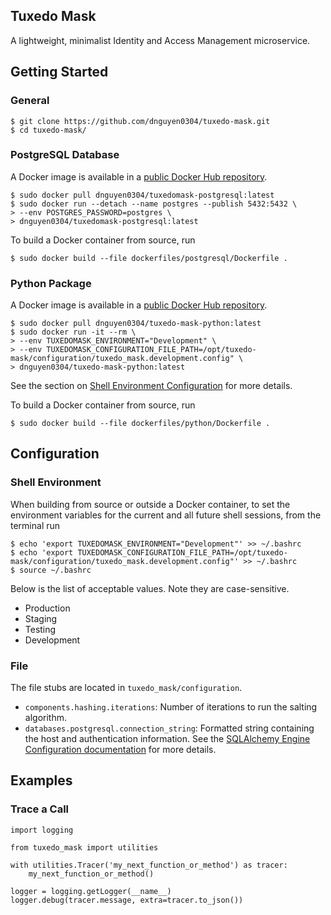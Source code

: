 Tuxedo Mask
-----------
A lightweight, minimalist Identity and Access Management microservice.

Getting Started
---------------
### General
```
$ git clone https://github.com/dnguyen0304/tuxedo-mask.git
$ cd tuxedo-mask/ 
```

### PostgreSQL Database
A Docker image is available in a [public Docker Hub repository](https://hub.docker.com/r/dnguyen0304/tuxedomask-postgresql/).
```
$ sudo docker pull dnguyen0304/tuxedomask-postgresql:latest
$ sudo docker run --detach --name postgres --publish 5432:5432 \
> --env POSTGRES_PASSWORD=postgres \
> dnguyen0304/tuxedomask-postgresql:latest
```

To build a Docker container from source, run
```
$ sudo docker build --file dockerfiles/postgresql/Dockerfile .
```

### Python Package
A Docker image is available in a [public Docker Hub repository](https://hub.docker.com/r/dnguyen0304/tuxedo-mask-python/).
```
$ sudo docker pull dnguyen0304/tuxedo-mask-python:latest
$ sudo docker run -it --rm \
> --env TUXEDOMASK_ENVIRONMENT="Development" \
> --env TUXEDOMASK_CONFIGURATION_FILE_PATH=/opt/tuxedo-mask/configuration/tuxedo_mask.development.config" \
> dnguyen0304/tuxedo-mask-python:latest
```

See the section on [Shell Environment Configuration](#shell-environment) for more details.

To build a Docker container from source, run
```
$ sudo docker build --file dockerfiles/python/Dockerfile .
```

Configuration
-------------
### Shell Environment
When building from source or outside a Docker container, to set the environment variables for the current and all future shell sessions, from the terminal run
```
$ echo 'export TUXEDOMASK_ENVIRONMENT="Development"' >> ~/.bashrc
$ echo 'export TUXEDOMASK_CONFIGURATION_FILE_PATH=/opt/tuxedo-mask/configuration/tuxedo_mask.development.config"' >> ~/.bashrc
$ source ~/.bashrc
```

Below is the list of acceptable values. Note they are case-sensitive.
- Production
- Staging
- Testing
- Development

### File
The file stubs are located in `tuxedo_mask/configuration`.
- `components.hashing.iterations`: Number of iterations to run the salting algorithm.
- `databases.postgresql.connection_string`: Formatted string containing the host and authentication information. See the [SQLAlchemy Engine Configuration documentation](http://docs.sqlalchemy.org/en/latest/core/engines.html) for more details.

Examples
--------
### Trace a Call
```
import logging

from tuxedo_mask import utilities

with utilities.Tracer('my_next_function_or_method') as tracer:
    my_next_function_or_method()

logger = logging.getLogger(__name__)
logger.debug(tracer.message, extra=tracer.to_json())
```
